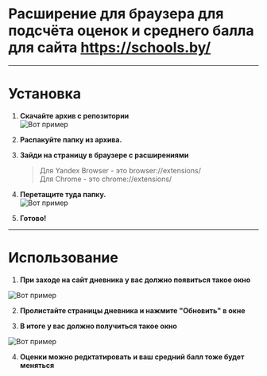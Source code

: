 # Расширение для браузера для подсчёта оценок и среднего балла для сайта https://schools.by/

***
# Установка 
1. **Скачайте архив с репозитории**  
   ![Вот пример](https://i.imgur.com/5B8tDYY.png)  
   
2. **Распакуйте папку из архива.**

3. **Зайди на страницу в браузере с расширениями**
   >Для Yandex Browser - это browser://extensions/  
   >Для Chrome - это chrome://extensions/
     
4. **Перетащите туда папку.**  
   ![Вот пример](https://i.imgur.com/x5aTDkH.png)
     
5. **Готово!**
***
# Использование
1. **При заходе на сайт дневника у вас должно появиться такое окно**  

![Вот пример](https://i.imgur.com/xDYkyWP.png)  

2. **Пролистайте страницы дневника и нажмите "Обновить" в окне**  

3. **В итоге у вас должно получиться такое окно**  

![Вот пример](https://i.imgur.com/1lzHnQL.png)  

4. **Оценки можно редктатировать и ваш средний балл тоже будет меняться**
